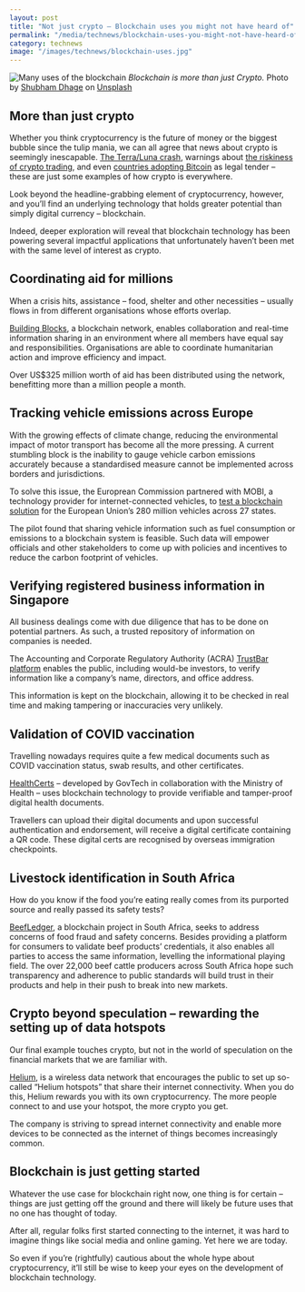 ```yaml
---
layout: post
title: "Not just crypto – Blockchain uses you might not have heard of"
permalink: "/media/technews/blockchain-uses-you-might-not-have-heard-of"
category: technews
image: "/images/technews/blockchain-uses.jpg"
---
```



![Many uses of the blockchain](/images/technews/blockchain-uses.jpg)
*Blockchain is more than just Crypto.* Photo by <a href="https://unsplash.com/@theshubhamdhage?utm_source=unsplash&utm_medium=referral&utm_content=creditCopyText">Shubham Dhage</a> on <a href="https://unsplash.com/s/photos/blockchain?utm_source=unsplash&utm_medium=referral&utm_content=creditCopyText">Unsplash</a>
 
 
## More than just crypto
 
Whether you think cryptocurrency is the future of money or the biggest bubble since the tulip mania, we can all agree that news about crypto is seemingly inescapable. [The Terra/Luna crash](https://www.nytimes.com/2022/05/18/technology/terra-luna-cryptocurrency-do-kwon.html), warnings about [the riskiness of crypto trading](https://www.straitstimes.com/tech/tech-news/retail-investors-should-steer-clear-of-cryptocurrencies-singapore-to-approach-tech-with-open-mind-dpm-heng), and even [countries adopting Bitcoin](https://www.bbc.com/news/world-africa-61248809) as legal tender – these are just some examples of how crypto is everywhere. 

Look beyond the headline-grabbing element of cryptocurrency, however, and you’ll find an underlying technology that holds greater potential than simply digital currency – blockchain. 

Indeed, deeper exploration will reveal that blockchain technology has been powering several impactful applications that unfortunately haven’t been met with the same level of interest as crypto. 

## Coordinating aid for millions 

When a crisis hits, assistance – food, shelter and other necessities – usually flows in from different organisations whose efforts overlap. 

[Building Blocks](https://docs.google.com/document/d/1mUgbPq66GXQu6p8aSxH6x1W6cw71tFCB80cQyQvIILE/edit), a blockchain network, enables collaboration and real-time information sharing in an environment where all members have equal say and responsibilities. Organisations are able to coordinate humanitarian action and improve efficiency and impact. 

Over US$325 million worth of aid has been distributed using the network, benefitting more than a million people a month. 


## Tracking vehicle emissions across Europe

With the growing effects of climate change, reducing the environmental impact of motor transport has become all the more pressing. A current stumbling block is the inability to gauge vehicle carbon emissions accurately because a standardised measure cannot be implemented across borders and jurisdictions. 

To solve this issue, the Europrean Commission partnered with MOBI, a technology provider for internet-connected vehicles, to [test a blockchain solution](https://dlt.mobi/eupilot/) for the European Union’s 280 million vehicles across 27 states. 

The pilot found that sharing vehicle information such as fuel consumption or emissions to a blockchain system is feasible. Such data will empower officials and other stakeholders to come up with policies and incentives to reduce the carbon footprint of vehicles.  

## Verifying registered business information in Singapore

All business dealings come with due diligence that has to be done on potential partners. As such, a trusted repository of information on companies is needed. 

The Accounting and Corporate Regulatory Authority (ACRA) [TrustBar platform](https://govinsider.asia/vision/how-singapore-is-simplifying-business-with-blockchain-acra/) enables the public, including would-be investors, to verify information like a company’s name, directors, and office address.

This information is kept on the blockchain, allowing it to be checked in real time and making tampering or inaccuracies very unlikely. 

## Validation of COVID vaccination

Travelling nowadays requires quite a few medical documents such as COVID vaccination status, swab results, and other certificates. 

[HealthCerts](https://www.developer.tech.gov.sg/products/categories/digital-solutions-to-address-covid-19/healthcerts/overview.html) – developed by GovTech in collaboration with the Ministry of Health – uses blockchain technology to provide verifiable and tamper-proof digital health documents. 

Travellers can upload their digital documents and upon successful authentication and endorsement, will receive a digital certificate containing a QR code. These digital certs are recognised by overseas immigration checkpoints.

## Livestock identification in South Africa

How do you know if the food you’re eating really comes from its purported source and really passed its safety tests? 

[BeefLedger](https://beefledgersa.com/#beef-supply), a blockchain project in South Africa, seeks to address concerns of food fraud and safety concerns. Besides providing a platform for consumers to validate beef products’ credentials, it also enables all parties to access the same information, levelling the informational playing field. 
The over 22,000 beef cattle producers across South Africa hope such transparency and adherence to public standards will build trust in their products and  help in their push to break into new markets. 

## Crypto beyond speculation – rewarding the setting up of data hotspots

Our final example touches crypto, but not in the world of speculation on the financial markets that we are familiar with. 

[Helium](https://www.nytimes.com/2022/02/06/technology/helium-cryptocurrency-uses.html), is a wireless data network that encourages the public to set up so-called “Helium hotspots” that share their internet connectivity. When you do this, Helium rewards you with its own cryptocurrency. The more people connect to and use your hotspot, the more crypto you get. 

The company is striving to spread internet connectivity and enable more devices to be connected as the internet of things becomes increasingly common. 

## Blockchain is just getting started 

Whatever the use case for blockchain right now, one thing is for certain – things are just getting off the ground and there will likely be future uses that no one has thought of today.

After all, regular folks first started connecting to the internet, it was hard to imagine things like social media and online gaming. Yet here we are today. 

So even if you’re (rightfully) cautious about the whole hype about cryptocurrency, it’ll still be wise to keep your eyes on the development of blockchain technology. 
